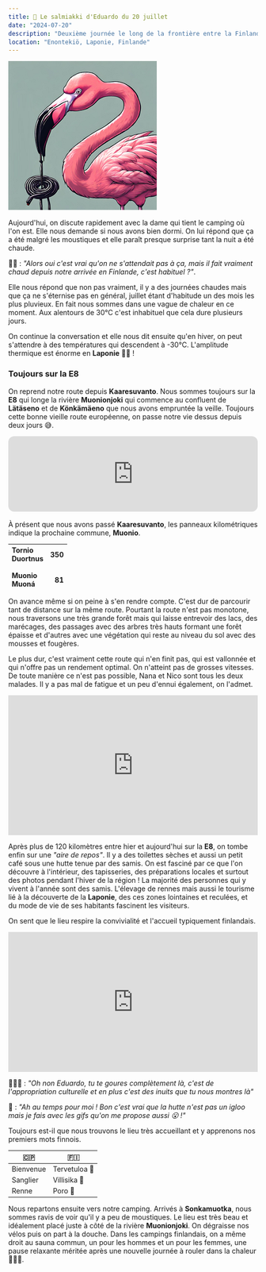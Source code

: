 ```yaml
---
title: 🍬 Le salmiakki d'Eduardo du 20 juillet
date: "2024-07-20"
description: "Deuxième journée le long de la frontière entre la Finlande et la Suède !"
location: "Enontekiö, Laponie, Finlande"
---
```


![Salmiakki d'Eduardo](../salmiakki_eduardo.png)

Aujourd'hui, on discute rapidement avec la dame qui tient le camping où l'on est. Elle nous demande si nous avons bien dormi. On lui répond que ça a été malgré les moustiques et elle paraît presque surprise tant la nuit a été chaude.

👨🏼 : _"Alors oui c'est vrai qu'on ne s'attendait pas à ça, mais il fait vraiment chaud depuis notre arrivée en Finlande, c'est habituel ?"_.

Elle nous répond que non pas vraiment, il y a des journées chaudes mais que ça ne s'éternise pas en général, juillet étant d'habitude un des mois les plus pluvieux. En fait nous sommes dans une vague de chaleur en ce moment. Aux alentours de 30°C c'est inhabituel que cela dure plusieurs jours.

On continue la conversation et elle nous dit ensuite qu'en hiver, on peut s'attendre à des températures qui descendent à -30°C. L'amplitude thermique est énorme en **Laponie** 🥶🥵 !

### Toujours sur la E8

On reprend notre route depuis **Kaaresuvanto**. Nous sommes toujours sur la **E8** qui longe la rivière **Muonionjoki** qui commence au confluent de **Lätäseno** et de **Könkämäeno** que nous avons empruntée la veille. Toujours cette bonne vieille route européenne, on passe notre vie dessus depuis deux jours 😅.

<iframe style="border-radius:12px" src="https://open.spotify.com/embed/track/7jIFGkTBIK1UwWaEXMW2Nh?utm_source=generator" width="100%" height="152" frameBorder="0" allow="autoplay; clipboard-write; encrypted-media; picture-in-picture" loading="lazy"></iframe>

À présent que nous avons passé **Kaaresuvanto**, les panneaux kilométriques indique la prochaine commune, **Muonio**.

| Tornio<br>Duortnus<br><br>Muonio <br>Muoná | 350<br><br><br>81 |
| :----------------------------------------- | ----------------: |

On avance même si on peine à s'en rendre compte. C'est dur de parcourir tant de distance sur la même route. Pourtant la route n'est pas monotone, nous traversons une très grande forêt mais qui laisse entrevoir des lacs, des marécages, des passages avec des arbres très hauts formant une forêt épaisse et d'autres avec une végétation qui reste au niveau du sol avec des mousses et fougères.

Le plus dur, c'est vraiment cette route qui n'en finit pas, qui est vallonnée et qui n'offre pas un rendement optimal. On n'atteint pas de grosses vitesses. De toute manière ce n'est pas possible, Nana et Nico sont tous les deux malades. Il y a pas mal de fatigue et un peu d'ennui également, on l'admet.

<div style="width: 100%; height: 0; position: relative; padding-bottom: 56%;"><iframe src="https://giphy.com/embed/RKS1pHGiUUZ2g" style="top: 0; left: 0; width: 100%; height: 100%; position: absolute; border: 0;" allowfullscreen scrolling="no" allow="encrypted-media;" class="giphy-embed"></iframe></div>

Après plus de 120 kilomètres entre hier et aujourd'hui sur la **E8**, on tombe enfin sur une _"aire de repos"_. Il y a des toilettes sèches et aussi un petit café sous une hutte tenue par des samis. On est fasciné par ce que l'on découvre à l'intérieur, des tapisseries, des préparations locales et surtout des photos pendant l'hiver de la région ! La majorité des personnes qui y vivent à l'année sont des samis. L'élevage de rennes mais aussi le tourisme lié à la découverte de la **Laponie**, des ces zones lointaines et reculées, et du mode de vie de ses habitants fascinent les visiteurs.

On sent que le lieu respire la convivialité et l'accueil typiquement finlandais.

<div style="width: 100%; height: 0; position: relative; padding-bottom: 56%;"><iframe src="https://giphy.com/embed/kGScT2XJPxCyikr5QN" style="top: 0; left: 0; width: 100%; height: 100%; position: absolute; border: 0;" allowfullscreen scrolling="no" allow="encrypted-media;" class="giphy-embed"></iframe></div>

🤦🏼‍♀️ : _"Oh non Eduardo, tu te goures complètement là, c'est de l'appropriation culturelle et en plus c'est des inuits que tu nous montres là"_

🦩 : _"Ah au temps pour moi ! Bon c'est vrai que la hutte n'est pas un igloo mais je fais avec les gifs qu'on me propose aussi 😮 !"_

Toujours est-il que nous trouvons le lieu très accueillant et y apprenons nos premiers mots finnois.

| <span class="d-emoji">🇨🇵</span> | <span class="d-emoji">🇫🇮</span> |
| ------------------------------- | ------------------------------- |
| Bienvenue                       | Tervetuloa 🤗                   |
| Sanglier                        | Villisika 🐗                    |
| Renne                           | Poro 🦌                         |

Nous repartons ensuite vers notre camping. Arrivés à **Sonkamuotka**, nous sommes ravis de voir qu'il y a peu de moustiques. Le lieu est très beau et idéalement placé juste à côté de la rivière **Muonionjoki**.
On dégraisse nos vélos puis on part à la douche. Dans les campings finlandais, on a même droit au sauna commun, un pour les hommes et un pour les femmes, une pause relaxante méritée après une nouvelle journée à rouler dans la chaleur 🧖🏼‍♂️.

